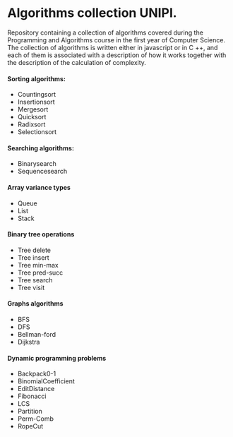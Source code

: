 # Algorithms collection UNIPI.

Repository containing a collection of algorithms covered during the Programming and Algorithms course in the first year of Computer Science. The collection of algorithms is written either in javascript or in C ++, and each of them is associated with a description of how it works together with the description of the calculation of complexity.

#### Sorting algorithms:
- Countingsort
- Insertionsort
- Mergesort
- Quicksort
- Radixsort
- Selectionsort

#### Searching algorithms:
- Binarysearch
- Sequencesearch

#### Array variance types
- Queue
- List
- Stack

#### Binary tree operations
- Tree delete
- Tree insert
- Tree min-max
- Tree pred-succ
- Tree search
- Tree visit

#### Graphs algorithms
- BFS
- DFS
- Bellman-ford
- Dijkstra

#### Dynamic programming problems
- Backpack0-1
- BinomialCoefficient
- EditDistance
- Fibonacci
- LCS
- Partition
- Perm-Comb
- RopeCut
